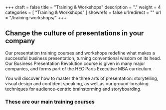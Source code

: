 +++
draft 		= false
title 		= "Training & Workshops"
description	= "."
weight		= 4
categories	= [ "Training & Workshops" ]
showrefs	= false
urlredirect	= ""
url 		= "/training-workshops/"
+++
## Change the culture of presentations in your company


Our presentation training courses and workshops redefine what makes a successful business presentation, turning conventional wisdom on its head. Our Business Presentation Revolution course is given in many major companies, and forms part of the HEC Paris Executive MBA curriculum.

You will discover how to master the three arts of presentation: storytelling, visual design and confident speaking, as well as our ground-breaking techniques for audience-centric brainstorming and storyboarding.

### These are our main training courses
